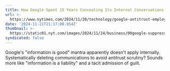 ```yaml
---
title: How Google Spent 15 Years Concealing Its Internal Conversations
url: >-
  https://www.nytimes.com/2024/11/20/technology/google-antitrust-employee-messages.html
date: '2024-11-21T21:17:08.954Z'
thumbnail: >-
  https://static01.nyt.com/images/2024/11/24/business/00google-suppression/00google-suppression-facebookJumbo.jpg
syndicated: false
---
```

Google's "information is good" mantra apparently doesn't apply internally.  Systematically deleting communications to avoid antitrust scrutiny?  Sounds more like "information is a liability" and a tacit admission of guilt.
